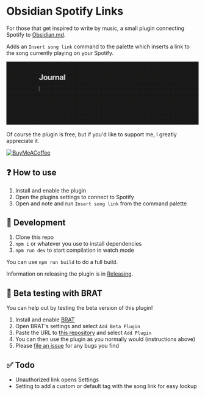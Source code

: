 # Obsidian Spotify Links

For those that get inspired to write by music, a small plugin connecting Spotify to [Obsidian.md](https://obsidian.md/).

Adds an `Insert song link` command to the palette which inserts a link to the song currently playing on your Spotify.

![GIF Demo](./obsidian-spotify-links-demo.gif)

Of course the plugin is free, but if you'd like to support me, I greatly appreciate it.

[<img src="https://cdn.buymeacoffee.com/buttons/v2/default-yellow.png" alt="BuyMeACoffee" width="120">](https://www.buymeacoffee.com/cutaiar)

## ❓ How to use

1. Install and enable the plugin
2. Open the plugins settings to connect to Spotify
3. Open and note and run `Insert song link` from the command palette

## 🔨 Development

1. Clone this repo
2. `npm i` or whatever you use to install dependencies
3. `npm run dev` to start compilation in watch mode

You can use `npm run build` to do a full build.

Information on releasing the plugin is in [Releasing](./Releasing.md).

## 👶 Beta testing with BRAT

You can help out by testing the beta version of this plugin!

1. Install and enable [BRAT](https://github.com/TfTHacker/obsidian42-brat)
2. Open BRAT's settings and select `Add Beta Plugin`
3. Paste the URL to [this repository](https://github.com/Cutaiar/obsidian-spotify-links) and select `Add Plugin`
4. You can then use the plugin as you normally would (instructions above)
5. Please [file an issue](https://github.com/Cutaiar/obsidian-spotify-links/issues/new) for any bugs you find

## ✅ Todo

- Unauthorized link opens Settings
- Setting to add a custom or default tag with the song link for easy lookup
